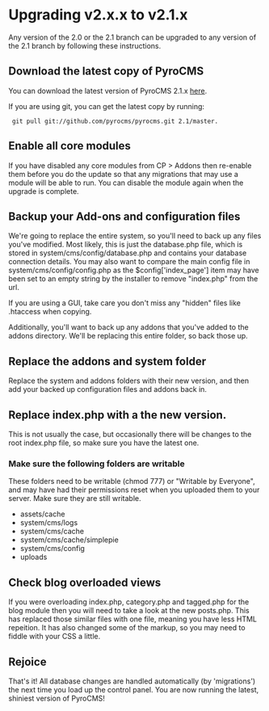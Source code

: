 # Upgrading v2.x.x to v2.1.x

Any version of the 2.0 or the 2.1 branch can be upgraded to any version of the 2.1 branch by following these instructions.

## Download the latest copy of PyroCMS

You can download the latest version of PyroCMS 2.1.x [here](https://github.com/pyrocms/pyrocms/zipball/2.1/master).

If you are using git, you can get the latest copy by running:

     git pull git://github.com/pyrocms/pyrocms.git 2.1/master.

## Enable all core modules

If you have disabled any core modules from CP > Addons then re-enable them before you do the update so that any migrations that may use a module will be able to run. You can disable the module again when the upgrade is complete.

## Backup your Add-ons and configuration files

We're going to replace the entire system, so you'll need to back up any files you've modified. Most likely, this is just the database.php file, which is stored in system/cms/config/database.php and contains your database connection details. You may also want to compare the main config file in system/cms/config/config.php as the $config['index\_page'] item may have been set to an empty string by the installer to remove "index.php" from the url.  

If you are using a GUI, take care you don't miss any "hidden" files like .htaccess when copying.

Additionally, you'll want to back up any addons that you've added to the addons directory. We'll be replacing this entire folder, so back those up.

## Replace the addons and system folder

Replace the system and addons folders with their new version, and then add your backed up configuration files and addons back in.

## Replace index.php with a the new version.

This is not usually the case, but occasionally there will be changes to the root index.php file, so make sure you have the latest one.

### Make sure the following folders are writable

These folders need to be writable (chmod 777) or "Writable by Everyone", and may have had their permissions reset when you uploaded 
them to your server. Make sure they are still writable.

* assets/cache
* system/cms/logs
* system/cms/cache
* system/cms/cache/simplepie
* system/cms/config
* uploads

## Check blog overloaded views

If you were overloading index.php, category.php and tagged.php for the blog module then you will need to take a look at the new posts.php. 
This has replaced those similar files with one file, meaning you have less HTML repeition. It has also changed some of the markup, so you 
may need to fiddle with your CSS a little.

## Rejoice

That's it! All database changes are handled automatically (by 'migrations') the next time you load up the control panel. You are now running the latest, shiniest version of PyroCMS!

